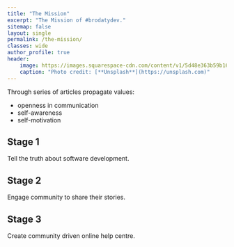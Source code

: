 ```yaml
---
title: "The Mission"
excerpt: "The Mission of #brodatydev."
sitemap: false
layout: single
permalink: /the-mission/
classes: wide
author_profile: true
header:
    image: https://images.squarespace-cdn.com/content/v1/5d48e363b59b1600014da91e/1571370187975-PATEKPJIDHAW4CM7WPL8/Website+Header-Our+Mission.png?format=2500w
    caption: "Photo credit: [**Unsplash**](https://unsplash.com)"
---
```


Through series of articles propagate values:
- openness in communication
- self-awareness
- self-motivation

## Stage 1

Tell the truth about software development.

## Stage 2

Engage community to share their stories.

## Stage 3

Create community driven online help centre.